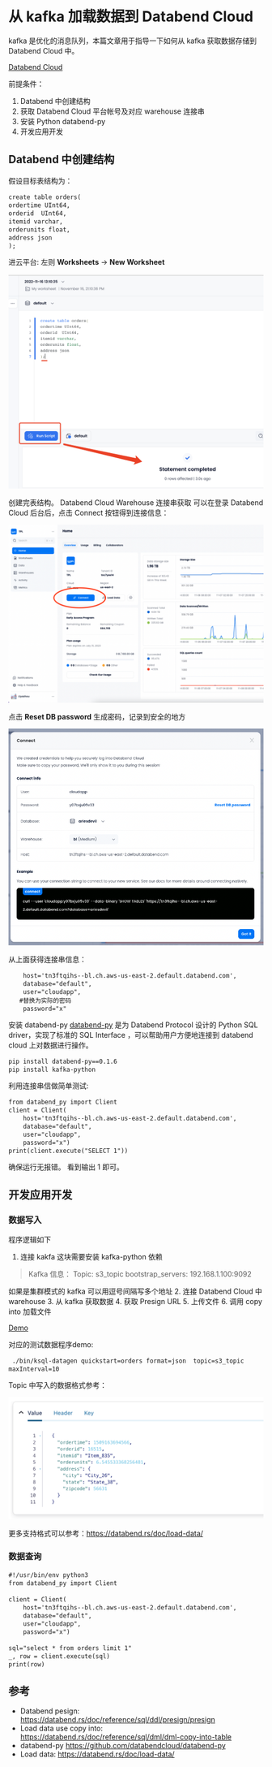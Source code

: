 
# 从 kafka 加载数据到 Databend Cloud

kafka 是优化的消息队列，本篇文章用于指导一下如何从 kafka 获取数据存储到 Databend Cloud 中。 

[Databend Cloud](https://app.databend.com)

前提条件：
1. Databend 中创建结构
2. 获取 Databend Cloud 平台帐号及对应 warehouse 连接串
3. 安装 Python databend-py
4. 开发应用开发

## Databend 中创建结构
假设目标表结构为：

```
create table orders(
ordertime UInt64,
orderid  UInt64,
itemid varchar,
orderunits float,
address json
);
```

 进云平台: 左则 **Worksheets** -> **New Worksheet**

![](img/kafka_databend_cloud/1.png)

创建完表结构。
Databend Cloud Warehouse 连接串获取
可以在登录 Databend Cloud 后台后，点击 Connect 按钮得到连接信息：

![](img/kafka_databend_cloud/2.png)

点击 **Reset DB password** 生成密码，记录到安全的地方

![](img/kafka_databend_cloud/3.png)

从上面获得连接串信息：
```
    host='tn3ftqihs--bl.ch.aws-us-east-2.default.databend.com',
    database="default",
    user="cloudapp",
   #替换为实际的密码
    password="x" 
```

安装 databend-py 
[databend-py](https://github.com/databendcloud/databend-py) 是为 Databend  Protocol 设计的 Python SQL driver，实现了标准的 SQL Interface ，可以帮助用户方便地连接到 databend cloud 上对数据进行操作。

```
pip install databend-py==0.1.6
pip install kafka-python
```
利用连接串信做简单测试:
```
from databend_py import Client
client = Client(
    host='tn3ftqihs--bl.ch.aws-us-east-2.default.databend.com',
    database="default",
    user="cloudapp",
    password="x")
print(client.execute("SELECT 1"))
```
确保运行无报错。 看到输出 1  即可。

## 开发应用开发
### 数据写入
程序逻辑如下
1. 连接 kakfa 这块需要安装 kafka-python  依赖
> Kafka 信息：
Topic: s3_topic
bootstrap_servers: 192.168.1.100:9092

如果是集群模式的 kafka 可以用逗号间隔写多个地址
2. 连接 Databend Cloud 中 warehouse
3. 从 kafka 获取数据
4. 获取 Presign URL
5.  上传文件
6. 调用 copy into 加载文件

[Demo](./kafka_load.py)

对应的测试数据程序demo:
```
 ./bin/ksql-datagen quickstart=orders format=json  topic=s3_topic maxInterval=10
```

Topic 中写入的数据格式参考：

![](img/kafka_databend_cloud/4.png)

更多支持格式可以参考：https://databend.rs/doc/load-data/

### 数据查询

```
#!/usr/bin/env python3
from databend_py import Client

client = Client(
    host='tn3ftqihs--bl.ch.aws-us-east-2.default.databend.com',
    database="default",
    user="cloudapp",
    password="x")

sql="select * from orders limit 1"
_, row = client.execute(sql)
print(row)
```

## 参考
- Databend pesign: https://databend.rs/doc/reference/sql/ddl/presign/presign
- Load data use copy into: https://databend.rs/doc/reference/sql/dml/dml-copy-into-table
- databend-py https://github.com/databendcloud/databend-py
- Load data: https://databend.rs/doc/load-data/
